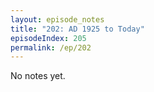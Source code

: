 ```yaml
---
layout: episode_notes
title: "202: AD 1925 to Today"
episodeIndex: 205
permalink: /ep/202
---
```

No notes yet.
